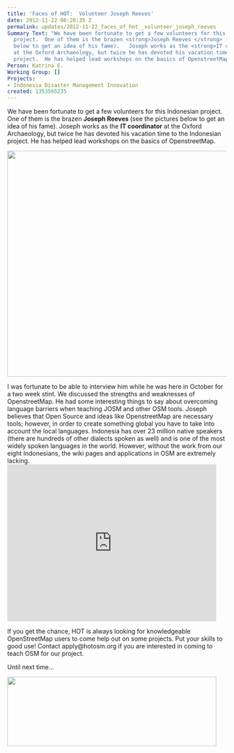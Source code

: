 ```yaml
---
title: 'Faces of HOT:  Volunteer Joseph Reeves'
date: 2012-11-22 06:20:35 Z
permalink: updates/2012-11-22_faces_of_hot__volunteer_joseph_reeves
Summary Text: "We have been fortunate to get a few volunteers for this Indonesian
  project.  One of them is the brazen <strong>Joseph Reeves </strong> (see the pictures
  below to get an idea of his fame).   Joseph works as the <strong>IT coordinator</strong>
  at the Oxford Archaeology, but twice he has devoted his vacation time to the Indonesian
  project.  He has helped lead workshops on the basics of OpenstreetMap.  [inline:jose.jpg]"
Person: Katrina E.
Working Group: []
Projects:
- Indonesia Disaster Management Innovation
created: 1353565235
---
```


<p>We have been fortunate to get a few volunteers for this Indonesian project. One of them is the brazen <strong>Joseph Reeves </strong> (see the pictures below to get an idea of his fame). Joseph works as the <strong>IT coordinator</strong> at the Oxford Archaeology, but twice he has devoted his vacation time to the Indonesian project. He has helped lead workshops on the basics of OpenstreetMap.</p><p><!--break--></p><p><img src="/sites/default/files/jose_1.jpg" alt="" width="780" height="518"></p><p>I was fortunate to be able to interview him while he was here in October for a two week stint. We discussed the strengths and weaknesses of OpenstreetMap. He had some interesting things to say about overcoming language barriers when teaching JOSM and other OSM tools. Joseph believes that Open Source and ideas like OpenstreetMap are necessary tools; however, in order to create something global you have to take into account the local languages. Indonesia has over 23 million native speakers (there are hundreds of other dialects spoken as well) and is one of the most widely spoken languages in the world. However, without the work from our eight Indonesians, the wiki pages and applications in OSM are extremely lacking. <iframe src="http://www.youtube.com/embed/cztCTu3bLzM" width="480" frameborder="0" height="360"></iframe></p><p>If you get the chance, HOT is always looking for knowledgeable OpenStreetMap users to come help out on some projects. Put your skills to good use! Contact apply@hotosm.org if you are interested in coming to teach OSM for our project.</p><p>Until next time...</p><p><img class="image-large" src="/sites/default/files/styles/large/public/joseh_0.jpg?itok=IddHS1Pj" alt="" width="480" height="159"></p>
